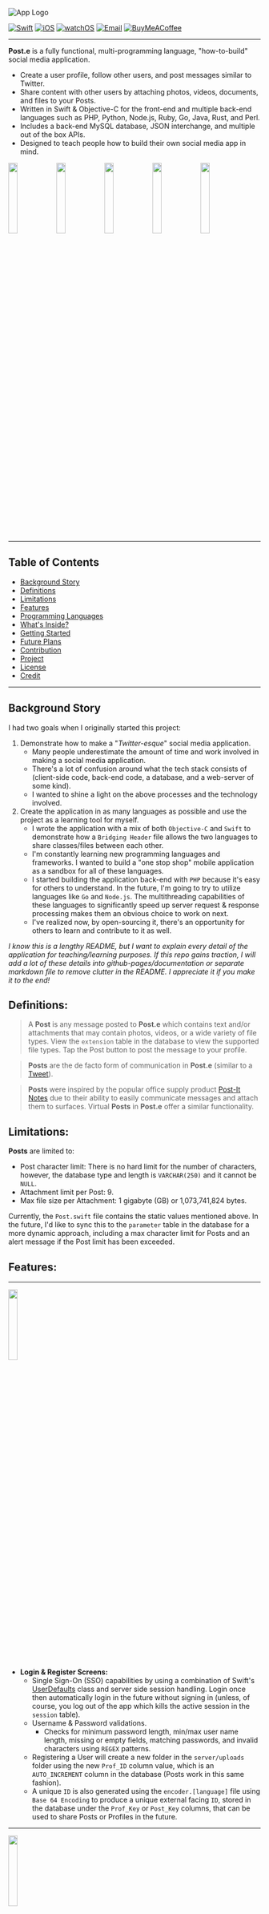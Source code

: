 ![App Logo](./docs/images/demo_banner.png)

[![Swift](https://img.shields.io/badge/Swift-5.7-orange?style=for-the-badge&logo=swift)](https://swiftversion.net/)
[![iOS](https://img.shields.io/badge/iOS-16.2-red?style=for-the-badge&logo=apple)](https://support.apple.com/en-us/HT213407)
[![watchOS](https://img.shields.io/badge/watchOS-9.1-green?style=for-the-badge&logo=apple)](https://support.apple.com/en-us/HT213436)
[![Email](https://img.shields.io/badge/email-contact_me-9cf?style=for-the-badge&logo=gmail)](mailto:scott.grivner@gmail.com)
[![BuyMeACoffee](https://img.shields.io/badge/donate-buy_me_a_coffee-yellow?style=for-the-badge&logo=buymeacoffee&color=ffdd00)](https://www.buymeacoffee.com/scottgriv)

-------

**Post.e** is a fully functional, multi-programming language, "how-to-build" social media application.

* Create a user profile, follow other users, and post messages similar to Twitter. 
* Share content with other users by attaching photos, videos, documents, and files to your Posts. 
* Written in Swift & Objective-C for the front-end and multiple back-end languages such as PHP, Python, Node.js, Ruby, Go, Java, Rust, and Perl. 
* Includes a back-end MySQL database, JSON interchange, and multiple out of the box APIs. 
* Designed to teach people how to build their own social media app in mind.

<img src="./docs/images/phone_feed.gif" width="19%" height="19%"/><img src="./docs/images/phone_post.gif" width="19.1%" height="19%"/><img src="./docs/images/phone_splash.png" width="19.05%" height="19%"/><img src="./docs/images/phone_profile.gif" width="19.05%" height="19%"/><img src="./docs/images/phone_interaction.gif" width="19.05%" height="19%"/>

-------

## Table of Contents

- [Background Story](#background-story)
- [Definitions](#definitions)
- [Limitations](#limitations)
- [Features](#features)
- [Programming Languages](#programming-languages)
- [What's Inside?](#whats-inside)
- [Getting Started](#getting-started)
- [Future Plans](#future-plans)
- [Contribution](#contribution)
- [Project](#project)
- [License](#license)
- [Credit](#credit)

-------

## Background Story

I had two goals when I originally started this project:
1. Demonstrate how to make a "*Twitter-esque*" social media application.
    - Many people underestimate the amount of time and work involved in making a social media application.
    - There's a lot of confusion around what the tech stack consists of (client-side code, back-end code, a database, and a web-server of some kind).
    - I wanted to shine a light on the above processes and the technology involved.
2. Create the application in as many languages as possible and use the project as a learning tool for myself.
    - I wrote the application with a mix of both `Objective-C` and `Swift` to demonstrate how a `Bridging Header` file allows the two languages to share classes/files between each other. 
    - I'm constantly learning new programming languages and frameworks. I wanted to build a "one stop shop" mobile application as a sandbox for all of these languages.
    - I started building the application back-end with ``PHP`` because it's easy for others to understand. In the future, I'm going to try to utilize languages like ``Go`` and ``Node.js``. The multithreading capabilities of these languages to significantly speed up server request & response processing makes them an obvious choice to work on next.
    - I've realized now, by open-sourcing it, there's an opportunity for others to learn and contribute to it as well.
    
*I know this is a lengthy README, but I want to explain every detail of the application for teaching/learning purposes. If this repo gains traction, I will add a lot of these details into github-pages/documentation or separate markdown file to remove clutter in the README. I appreciate it if you make it to the end!*

## Definitions:
> A **Post** is any message posted to **Post.e** which contains text and/or attachments that may contain photos, videos, or a wide variety of file types. View the `extension` table in the database to view the supported file types. Tap the Post button to post the message to your profile.

> **Posts** are the de facto form of communication in **Post.e** (similar to a [Tweet](https://help.twitter.com/en/resources/new-user-faq)).

> **Posts** were inspired by the popular office supply product [Post-It Notes](https://en.wikipedia.org/wiki/Post-it_Note) due to their ability to easily communicate messages and attach them to surfaces. Virtual **Posts** in **Post.e** offer a similar functionality. 

## Limitations:
**Posts** are limited to:
- Post character limit: There is no hard limit for the number of characters, however, the database type and length is `VARCHAR(250)` and it cannot be `NULL`.
- Attachment limit per Post: 9.
- Max file size per Attachment: 1 gigabyte (GB) or 1,073,741,824 bytes.

Currently, the `Post.swift` file contains the static values mentioned above. In the future, I'd like to sync this to the `parameter` table in the database for a more dynamic approach, including a max character limit for Posts and an alert message if the Post limit has been exceeded.

## Features:
--- 
<img src="./docs/images/phone_login-register.gif" width="19%" height="19%"/>

- **Login & Register Screens:** 
    - Single Sign-On (SSO) capabilities by using a combination of Swift's [UserDefaults](https://developer.apple.com/documentation/foundation/userdefaults) class and server side session handling. Login once then automatically login in the future without signing in (unless, of course, you log out of the app which kills the active session in the `session` table).
    - Username & Password validations.
        - Checks for minimum password length, min/max user name length, missing or empty fields, matching passwords, and invalid characters using `REGEX` patterns. 
    - Registering a User will create a new folder in the `server/uploads` folder using the new `Prof_ID` column value, which is an `AUTO_INCREMENT` column in the database (Posts work in this same fashion).
    - A unique `ID` is also generated using the `encoder.[language]` file using `Base 64 Encoding` to produce a unique external facing `ID`, stored in the database under the `Prof_Key` or `Post_Key` columns, that can be used to share Posts or Profiles in the future.
---
<img src="./docs/images/phone_config.gif" width="19%" height="19%"/>

- **Configure Programming Language Screens:** <br>
    - Pick the server side language you want **Post.e** to use. This will route the requests to the toggled language folder.
    - See [Programming Languages](#programming-languages) below for more details on this screen.
---
<img src="./docs/images/phone_feed.gif" width="19%" height="19%"/>

- **Feed Screen:** <br>
    - Sort Posts by *Newest*:
        - *Newest* consists of the most *recent* posts using the `Post_Created` date column in descending order.
        - `WHERE Post_Created DESC`.
    - Sort Posts by the *Home* experience:
        - *Home* uses a number of columns to create a fun user feed experience using the below `WHERE` clause:
        - `WHERE Post_Love_Count DESC, Post_Pin_Count DESC, Post_Reply_Count, Post_Created DESC`.
    - Click on the Profile name to segue to the user Profile screen.
---
<img src="./docs/images/phone_interaction.gif" width="19%" height="19%"/>

- **Interaction Screen:** <br>
    - View New Users on the App.
    - Click on the Profile name to segue to the user Profile screen.
    - Follow or Unfollow users directly from this screen.
---
<img src="./docs/images/phone_profile.gif" width="19%" height="19%"/>

- **Profile Screen:** <br>
    - Interactive Follower, Following, and Post count buttons that will segue to the Interaction screen when clicked.
        - The Post count is not a button, its a Post total (including Replies) counter only.
    - Profile picture display.
    - Click the Profile tab icon to scroll to the top.
    - Pull refresh to get the most recent Posts.
    - Post button to create new Posts.
    - Sort Posts on the Profile feed by: Newest, Oldest, Loved, Pinned, and Replied counts in descending order.
    - Edit Profile
        - Change your Profile picture (take a photo or select one from your library).
        - Remove your Profile picture - setting it to the default placeholder image.
        - Update your Profile Username (it must be unique) and Profile Name.
        - Delete your Profile.
    - Scroll to the bottom of the Table, Posts will load in 25 Post chunks. If the Post # > 25, a request will be sent to the server and an activity indicator will be shown in the Table footer as it fetches the next chunk of 25.
    - Within the Post Cell:
        - Preview & Save Attachments.
        - Pin or Unpin a Post.
            - Pins will be displayed on your Profile.
            - You cannot Pin a Reply or Posts that you created.
            - Only Posts displayed on Profiles or your Feed can be Pinned.
        - Reply to a Post.
        - Love or Unlove a Post.
        - Delete your own Posts.
    - Click on the Profile name to segue to the user Profile screen.
---
<img src="./docs/images/phone_reply_1.png" width="19%" height="19%"/><img src="./docs/images/phone_reply_2.png" width="19%" height="19%"/>

- **Reply Screen:** <br>
    - Reply to a Post on a dedicated screen with the Post you're replying to in the header.
    - Reply to a Reply (there is no limit on the Reply depth).
    - Sort Posts on the Reply feed by: Newest, Oldest, Loved, and Replied counts in descending order.
---
<img src="./docs/images/phone_post.gif" width="19.05%" height="19%"/><img src="./docs/images/phone_attachments.png" width="19%" height="19%"/>

- **Post Screen:** <br>
    - Type up a Post.
    - Cancel the Post by clicking the Cancel button or the visible Profile Screen.
    - Add Photos/Videos from your Camera or Photo Library.
    - Add Attachments (**Post.e** comes with a demo directory with a few files ready to select) - see screenshot above.
    - Submit the Post to the server.
    - Haptic Feedback and Audible Post Alert after a Post has been successfully sent to the server.
---
<img src="./docs/images/phone_settings-logout.gif" width="19%" height="19%"/>

- **Settings:** <br>
    - About section to view the current **Post.e** version number (derived from the `info.plist` value of `CFBundleShortVersionString`).
    - Open Source Libraries used to create **Post.e** and their related LICENSE files.
    - Language Selection displays your current Device Language, available Languages supported by **Post.e** as well as a link to your Settings screen to change your device language (this will cause the application to restart as per Apple).
    - Directory Settings displays your current folder directory used to select files for Post Attachments. Toggle the "Use Sample Directory" switch to use the sample files provided with **Post.e** by default or not.
    - Change your Password
    - Logout of the Application (which will also kill the session on the server).
---
 <img src="./docs/images/watch_support.gif" width="45%" height="45%"/>

- **watchOS Support:** <br>
    - Post to your Profile using audio to text or by typing in the text using the watch keyboard.
    - Haptic Feedback and Audible Post Alert after a Post has been successfully sent to the server.
---
<img src="./docs/images/phone_language_support.gif" width="19%" height="19%"/><img src="./docs/images/watch_language_support.png" width="19%" height="19%"/>

- **Language Support:** <br>
    - English and Russian language support using [Localization](https://developer.apple.com/localization/). Query the `language` table in the database to view the supported languages.
---
<img src="./docs/images/phone_dark_support.gif" width="19%" height="19%"/>

- **Dark Mode Support:** <br>
    - Easily toggle Designs between Light and Dark Mode.
---
- **API:**
    - Navigate to the `api` folder to access the API collection `.json` file used to import APIs into Postman. 
    - Open the `apis.[language]` file to view the list of available APIs and usage. 
---
- **Interchange:**
    - **Post.e** uses URL encoded requests (passing the parameters in the URL) via `application/x-www-form-urlencoded`, i.e.:

    ```
    htt://localhost/Post.e/server/languages/php/login.php?command=Session&tokenID=4e1073c9b370ccf8f4ee454c6a841492
    ```
    
    For responses, **Post.e** uses JSON encoding via `application/json; charset=utf-8`, i.e.: 

    ```
    {
        "success": 1,
        "tokenID": "50f20dd3e6761245655c8df0cfd73c05",
        "token": 1
    }
    ```

---
- **Database:**
    - **Post.e** uses the MariaDB flavor of MySQL named `post.e` or `post.e_demo`, depending which one you install. Below are the db specs using the schema inspector:

    | Specification                  | Value              |
    |--------------------------------|--------------------|
    | Default Collation              | utf8mb4_unicode_ci |
    | Default Characterset           | utf8mb4            |
    | Table Count                    | 21                 |
    | Database Size (rough estimate) | 624.0 KiB          |

---

## Programming Languages

Below is a running list of languages currently supported by **Post.e**:

| **Language & Progress:**                                                                                            | **Version** |
|---------------------------------------------------------------------------------------------------------------------|-------------|
|  ![Swift](https://img.shields.io/badge/Swift-complete-success?style=for-the-badge&logo=swift)                       | 5.7         |
|  ![Obj-C](https://img.shields.io/badge/Obj--C-complete-success?style=for-the-badge&logo=apple)                      | 4.0         |
|  ![PHP](https://img.shields.io/badge/PHP-complete-success?style=for-the-badge&logo=php)                             | 8.1.6       |
|  ![Python](https://img.shields.io/badge/Python-in_progress-important?style=for-the-badge&logo=python)               | 3.11.0      |
|  ![Node.js](https://img.shields.io/badge/Node.js-in_progress-important?style=for-the-badge&logo=nodejs)             | 18.12.1     |
|  ![Ruby](https://img.shields.io/badge/Ruby-in_progress-important?style=for-the-badge&logo=ruby)                     | 2.6.10      |
|  ![Go](https://img.shields.io/badge/Go-in_progress-important?style=for-the-badge&logo=go)                           | 1.19.3      |
|  ![Rust](https://img.shields.io/badge/Rust-open-critical?style=for-the-badge&logo=rust)                             | 1.64.0      |
|  ![Perl](https://img.shields.io/badge/Perl-open-critical?style=for-the-badge&logo=perl)                             | 5.30.3      |
|  ![Java](https://img.shields.io/badge/Java-open-critical?style=for-the-badge)                                       | 17.0.5      |
|  ![MariaDB](https://img.shields.io/badge/MariaDB-complete-success?style=for-the-badge&logo=mysql)                     | 10.4.21     |

## What's Inside?
A quick look at the top-level files and directories in this project.

    .
    ├── api
        ├── PHP - Post.e API.postman_collection.json
    ├── db
        ├── mysql
            ├── post_e.sql
            ├── post_e_demo.sql
            ├── post_e-eer.mwb
    ├── docs
        ├── images
            ├── (GitHub README images)
    ├── mobile
        ├── ios
            ├── Playgrounds
            ├── Post.e
                ├── (iOS directory files)
            ├── Post.e_Watch
            ├── Post.e_Watch WatchKit Extension
                ├── (watchOS directory files)
            ├── Post.e-Test
            ├── Post.e.xcodeproj
            ├── Post.eTests
            ├── Sample Files
                ├── jpg_Sample.jpg
                ├── pdf_Sample.pdf
                ├── png_Sample.png
                ├── txt_Sample.txt
    ├── server
        ├── languages
            ├── go
            ├── java
            ├── js
            ├── php
                ├── (php directory files)
            ├── pl
            ├── py
            ├── rb
            ├── rs
        ├── resources
            ├── logs
                ├── current_date.log (i.e. log_21-Jan-2023.log)
            ├── config
                ├── config.ini
        ├── uploads
            ├── prof_id (i.e. 1, 2...37, 38)
                ├── prof_id.jpg (i.e. 1, 2...37, 38).jpg
                ├── posts
                    ├── post_id (i.e. 45, 46...103, 104)
                        ├── file name (i.e. jpg_Sample.jpg, pdf_Sample.pdf, etc.)
    ├── .gitattributes
    ├── .gitignore
    ├── LICENSE
    ├── README.md
    └── VERSION

1. **`/api`**: This directory contains the Postman API import file which sends requests to the `apis.[language]` file.
2. **`/db/mysql`**: This directory contains the install files for the **Post.e** database, a demo database, and a EER Diagram of the database.
3. **`/docs/images`**: Images used for the GitHub README relative path.
4. **`/mobile/ios`**: The directory where the iOS and watchOS files are stored.
5. **`/server/languages`**: The directory where the server side languages are stored.
6. **`/server/resources`**: The directory where the log files and `config.ini` file used for the database connection are stored.
7. **`/server/uploads`**: The directory profile images and post images/files download to.
8. **`.gitattributes`**: The `.gitattributes` file allows you to specify the files and paths attributes that should be used by git when performing git actions, such as `git commit`, etc.
9. **`.gitignore`**: The `.gitignore` file tells git which files it should not track / not maintain a version history for. 
10. **`README.md`**: A text file containing useful reference information about this project (the file you're reading this from now).
11. **`LICENSE`**: The application license file.
12. **`VERSION`**: A file containing the current application version number.

## Getting Started
- Download the application from here, Github.
- Place the `server` file on your web server.
- Ensure you have the proper language frameworks and versions installed to integrate **Post.e** with. 
    - See [Programming Languages](#programming-languages) above for the current list of version numbers.
- Import the provided `MySQL` database structure into your database using either the `db/mysql/post-e.sql` file or the `db/mysql/post-e_demo.sql` file.
    - The `post-e.sql` file is a blank/empty database/sandbox.
    - The `post-e_demo.sql` file contains sample data (recommended for demoing or learning purposes).
- Edit the `resources/config.ini` file with your database credentials.
    - This will be used to connect to the database in all language variations. 
- Ensure the proper ports are open for your `localhost` web server and database.
- Run the **Post.e** app in `Xcode` located in the `mobile/ios` folder.
    - Wait for the required packages to download in Swift Package Manager (SPM).
    - Change your scheme to `Post.e-Test` to view Profile ID and Post ID values in the Tableview.
    - **Post.e** was tested with the following devices/simulators:
        - iPhone 14 Pro Max
        - iPhone 14 Plus
        - Apple Watch Series 8 (41mm)
        - Apple Watch Series 8 (45mm)
        - More Devices to be added in the future (layouts may vary due to constraint issues depending on your unsupported Device)
- Login with the following:
    - If you're using the Demo database, login with the following credentials: 
        - **User:** Demo123
        - **Password:** appdev123
    - If you're using the empty database, you will have to build up the app database by registering new users.
- Click Login! Enjoy!

**NOTE:** 
- All of the demo accounts in the database use the password above. 
- Passwords are hashed using `SHA512` and `Salted`.
- The demo accounts consist of quotes from famous individuals that have inspired me through their works and words.

## Future Plans

- Besides making **Post.e** compatible with more back-end languages, devices, and the tasks mentioned in the Backlog (i.e. Editing Posts, Push Notifications, etc.), I'm considering eventually hosting it on a server so it's not constrained to a local environment. This way, the demo will have a sandbox for everyone to interact in. I don't plan on making it an actual social media app - it was created as a learning tool for all, and I'd like to keep it that way.
- I designed the app icons and banners myself, however, as you all know - Design is a full time job and hard to balance with programming. A lot of the buttons and interactive icons were taken from free design websites. I'd like to eventually create and plug in custom designs into the application for a better user experience and flow.
- I intend to add more documentation around app navigation as well as an in-depth dive into the underlying technology used within the app. As I mentioned above, I want this to be used as a learning tool and solid documentation is a *must have* as a teaching tool; I will probably utilize github-pages or a separate markdown file for documentation (stay tuned).

## Contribution

I'm looking forward to working with others on this project over time (of course, when time is permitted) and seeing where it goes. Feel free to Fork the Repo and submit a Pull Request if you've contributed to it in some way (and don't forget to add yourself to the [CREDIT](CREDIT) document as well). If you're going to Fork the project or Clone the project for your own purposes, all I ask is that you follow the attached license as well as giving me credit using the below **Credit** block. I spent a lot of time on this and I'm proud of how it turned out. I'm more than happy to open-source it to help others as long as credit is given and no profit is gained from it in return; this is "the people's" social media app.

Feel free to reach out to me using my email below if you have any questions or suggestions.

Thanks and enjoy! (and I appreciate it if you've read this far - you're a legend!)

## Project

Please reference the [GitHub Project](https://github.com/users/scottgriv/projects/3) tab inside this Repo to get a good understanding of where I'm currently at with the overall project. Bugs and Enhancements will also be tracked there as well.

## License
**Post.e** is released under the **GNU General Public License v3.0 License**. [See LICENSE](LICENSE) for details.

## Credit
**Author:** Scott Grivner <br>
**Email:** scott.grivner@gmail.com <br>
**Website:** [scottgrivner.dev](https://www.scottgrivner.dev) <br>
**Reference:** [Main Branch](https://github.com/scottgriv/Post.e) <br>
<div align="center">
    <a href="https://github.com/scottgriv/Post.e" target="_blank">
        <img src="./docs/images/demo_app_icon.png"/>
    </a>
</div>